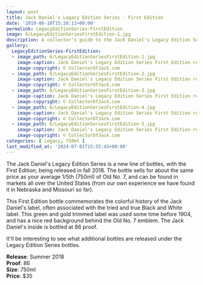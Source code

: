 ```yaml
---
layout: post
title: Jack Daniel's Legacy Edition Series - First Edition
date: '2019-06-18T15:20:11+00:00'
permalink: LegacyEditionSeries-FirstEdition
image: 6/LegacyEditionSeriesFirstEdition-1.jpg
description: A collector's guide to the Jack Daniel's Legacy Edition Series First Edition release, the green label
gallery:
  LegacyEditionSeries-FirstEdition:
  - image_path: 6/LegacyEditionSeriesFirstEdition-1.jpg
    image-caption: Jack Daniel's Legacy Edition Series First Edition release, the green label
    image-copyright: © CollectorOfJack.com
  - image_path: 6/LegacyEditionSeriesFirstEdition-2.jpg
    image-caption: Jack Daniel's Legacy Edition Series First Edition release, the green label
    image-copyright: © CollectorOfJack.com
  - image_path: 6/LegacyEditionSeriesFirstEdition-3.jpg
    image-caption: Jack Daniel's Legacy Edition Series First Edition release, the green label
    image-copyright: © CollectorOfJack.com
  - image_path: 6/LegacyEditionSeriesFirstEdition-4.jpg
    image-caption: Jack Daniel's Legacy Edition Series First Edition release, the green label
    image-copyright: © CollectorOfJack.com
  - image_path: 6/LegacyEditionSeriesFirstEdition-5.jpg
    image-caption: Jack Daniel's Legacy Edition Series First Edition release, the green label
    image-copyright: © CollectorOfJack.com
categories: [ Legacy, 750ml ]
last_modified_at: '2024-07-01T15:55:45+00:00'
---
```

   
The Jack Daniel's Legacy Edition Series is a new line of bottles, with the First Edition, being released in fall 2018. The bottle sells for about the same price as your average 1/5th (750ml) of Old No. 7, and can be found in markets all over the United States (from our own experience we have found it in Nebraska and Missouri so far).   

  
This First Edition bottle commemorates the colorful history of the Jack Daniel's label, often associated with the tried and true Black and White label. This green and gold trimmed label was used some time before 1904, and has a nice red background behind the Old No. 7 emblem. The Jack Daniel's inside is bottled at 86 proof.   
   
It'll be interesting to see what additional bottles are released under the Legacy Edition Series bottles.   
   
**Release**: Summer 2018   
**Proof**: 86   
**Size**: 750ml  
**Price**: $35   


